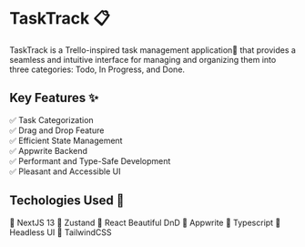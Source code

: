 # TaskTrack 📋
TaskTrack is a Trello-inspired task management application🚀 that provides a seamless and intuitive interface for managing and organizing them into three categories: Todo, In Progress, and Done.

## Key Features ✨
✅ Task Categorization<br>
✅ Drag and Drop Feature<br>
✅ Efficient State Management<br>
✅ Appwrite Backend <br>
✅ Performant and Type-Safe Development<br>
✅ Pleasant and Accessible UI

## Techologies Used 🎯

🔹 NextJS 13
🔹 Zustand
🔹 React Beautiful DnD
🔹 Appwrite
🔹 Typescript
🔹 Headless UI
🔹 TailwindCSS